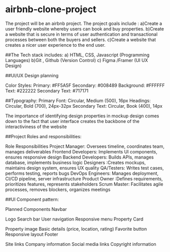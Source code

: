 # airbnb-clone-project
The project will be an airbnb project.
The project goals include :
 a)Create a user friendly website whereby users can book and buy properties.
 b)Create a website that is secure in terms of user authentication and  transactional processes between both the buyers and sellers.
 c)Create a website that creates a nicer user experience to the end user.

##The Tech stack includes:
a) HTML, CSS, Javascript (Programming Languages)
b)Git , Github (Version Control)
c) Figma /Framer (UI UX Design)

##UI/UX Design planning

Color Styles:
Primary: #FF5A5F
Secondary: #008489
Background: #FFFFFF
Text: #222222
Secondary Text: #717171

##Typography:
Primary Font: Circular, Medium (500), 16px
Headings: Circular, Bold (700), 24px-32px
Secondary Text: Circular, Book (400), 14px

The importance of identifying design properties in  mockup design comes down to the fact that user interface creates the backbone of the interactiviness of the website

##Project Roles and responsibilities:

Role	Responsibilities
Project Manager:	Oversees timeline, coordinates team, manages deliverables
Frontend Developers:	Implements UI components, ensures responsive design
Backend Developers:	Builds APIs, manages database, implements business logic
Designers	:Creates mockups, maintains design system, ensures UX quality
QA/Testers:	Writes test cases, performs testing, reports bugs
DevOps Engineers:	Manages deployment, CI/CD pipeline, server infrastructure
Product Owner	:Defines requirements, prioritizes features, represents stakeholders
Scrum Master:	Facilitates agile processes, removes blockers, organizes meetings

##UI Component pattern:

Planned Components
Navbar

Logo
Search bar
User navigation
Responsive menu
Property Card

Property image
Basic details (price, location, rating)
Favorite button
Responsive layout
Footer

Site links
Company information
Social media links
Copyright information
